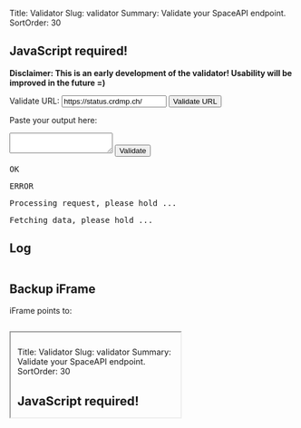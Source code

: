 Title: Validator
Slug: validator
Summary: Validate your SpaceAPI endpoint.
SortOrder: 30

<noscript>
  <h2>JavaScript required!</h2>
</noscript>

<strong>Disclaimer: This is an early development of the validator! Usability will be improved in the future =)</strong>

<form>
  <p>
    Validate URL:
    <input id="input_url" type="url" value="https://status.crdmp.ch/" />
    <input id="submit_validate_url" type="submit" value="Validate URL" />
  </p>

  <p>Paste your output here:</p>
  <textarea id="validator_content"></textarea>
  <input id="submit_validate" type="submit" value="Validate">
</form>

<div id="banner">
  <pre id="OK">OK</pre>
  <pre id="ERROR">ERROR</pre>
  <pre id="processing">Processing request, please hold ...</pre>
  <pre id="fetching">Fetching data, please hold ...</pre>
</div>

<div>
  <h2>Log</h2>
  <pre id="log"></pre>
</div>

<div id="backup_iframe">
  <h2>Backup iFrame</h2>
  <p>iFrame points to: <pre></pre></p>
  <iframe src="#">This is the backup iFrame</iframe>
</div>

<script>
(function() {
var css = document.createElement('link');
css.rel = 'stylesheet';
css.type = 'text/css';
css.href = '/theme/css/validator.css';
document.head.appendChild(css);
})();
</script>
<script src="/js/validator.js"></script>
